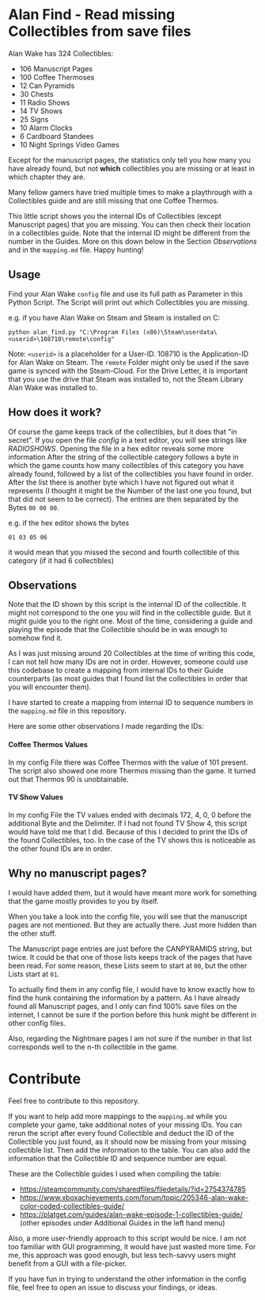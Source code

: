 # Alan Find - Read missing Collectibles from save files
Alan Wake has 324 Collectibles:
* 106 Manuscript Pages
* 100 Coffee Thermoses
* 12 Can Pyramids
* 30 Chests
* 11 Radio Shows
* 14 TV Shows
* 25 Signs
* 10 Alarm Clocks
* 6 Cardboard Standees
* 10 Night Springs Video Games

Except for the manuscript pages, the statistics only tell you how many you have already found, but not **which**
collectibles you are missing or at least in which chapter they are.

Many fellow gamers have tried multiple times to make a playthrough with a Collectibles guide and are still
missing that one Coffee Thermos.

This little script shows you the internal IDs of Collectibles (except Manuscript pages) that you are missing.
You can then check their location in a collectibles guide. Note that the internal ID might be different from the number
in the Guides. More on this down below in the Section *Observations* and in the `mapping.md` file. Happy hunting!

## Usage
Find your Alan Wake `config` file and use its full path as Parameter in this Python Script.
The Script will print out which Collectibles you are missing.

e.g. if you have Alan Wake on Steam and Steam is installed on C:
```
python alan_find.py "C:\Program Files (x86)\Steam\userdata\<userid>\108710\remote\config"
```
Note: `<userid>` is a placeholder for a User-ID. 108710 is the Application-ID for Alan Wake on Steam. The `remote`
Folder might only be used if the save game is synced with the Steam-Cloud. For the Drive Letter, it is important that
you use the drive that Steam was installed to, not the Steam Library Alan Wake was installed to.

## How does it work?
Of course the game keeps track of the collectibles, but it does that "in secret". If you open the file _config_ in a
text editor, you will see strings like _RADIOSHOWS_. Opening the file in a hex editor reveals some more information
After the string of the collectible category follows a byte in which the game counts how many collectibles of this
category you have already found, followed by a list of the collectibles you have found in order. After the list there
is another byte which I have not figured out what it represents (I thought it might be the Number of the last one you
found, but that did not seem to be correct). The entries are then separated by the Bytes `00 00 00`.

e.g. if the hex editor shows the bytes
```
01 03 05 06
```
it would mean that you missed the second and fourth collectible of this category (if it had 6 collectibles)

## Observations
Note that the ID shown by this script is the internal ID of the collectible. It might not correspond to the one you
will find in the collectible guide. But it might guide you to the right one. Most of the time, considering a guide and
playing the episode that the Collectible should be in was enough to somehow find it.

As I was just missing around 20 Collectibles at the time of writing this code, I can not tell how many IDs are not in
order. However, someone could use this codebase to create a mapping from internal IDs to their Guide counterparts
(as most guides that I found list the collectibles in order that you will encounter them).

I have started to create a mapping from internal ID to sequence numbers in the `mapping.md` file in this repository.

Here are some other observations I made regarding the IDs:
#### Coffee Thermos Values
In my config File there was Coffee Thermos with the value of 101 present. The script also showed one more Thermos
missing than the game. It turned out that Thermos 90 is unobtainable.

#### TV Show Values
In my config File the TV values ended with decimals 172, 4, 0, 0 before the additional Byte and the Delimiter. If I had
not found TV Show 4, this script would have told me that I did. Because of this I decided to print the IDs of the found
Collectibles, too. In the case of the TV shows this is noticeable as the other found IDs are in order.

## Why no manuscript pages?
I would have added them, but it would have meant more work for something that the game mostly provides to you by itself.

When you take a look into the config file, you will see that the manuscript pages are not mentioned.
But they are actually there. Just more hidden than the other stuff.

The Manuscript page entries are just before the CANPYRAMIDS string, but twice. It could be that one of those lists
keeps track of the pages that have been read. For some reason, these Lists seem to start at `00`, but the other Lists
start at `01`.

To actually find them in any config file, I would have to know exactly how to find the hunk containing the information
by a pattern. As I have already found all Manuscript pages, and I only can find 100% save files on the internet, I
cannot be sure if the portion before this hunk might be different in other config files.

Also, regarding the Nightmare pages I am not sure if the number in that list corresponds well to the n-th collectible
in the game.

# Contribute
Feel free to contribute to this repository.

If you want to help add more mappings to the `mapping.md` while you complete your game, take additional notes of your
missing IDs. You can rerun the script after every found Collectible and deduct the ID of the Collectible you just found,
as it should now be missing from your missing collectible list. Then add the information to the table. You can also
add the information that the Collectible ID and sequence number are equal.

These are the Collectible guides I used when compiling the table:
* https://steamcommunity.com/sharedfiles/filedetails/?id=2754374785
* https://www.xboxachievements.com/forum/topic/205346-alan-wake-color-coded-collectibles-guide/
* https://platget.com/guides/alan-wake-episode-1-collectibles-guide/ (other episodes under Additional Guides in the
left hand menu)

Also, a more user-friendly approach to this script would be nice. I am not too familiar with GUI programming, it would
have just wasted more time. For me, this approach was good enough, but less tech-savvy users might benefit from a GUI
with a file-picker.

If you have fun in trying to understand the other information in the config file, feel free to open an issue to discuss
your findings, or ideas.
